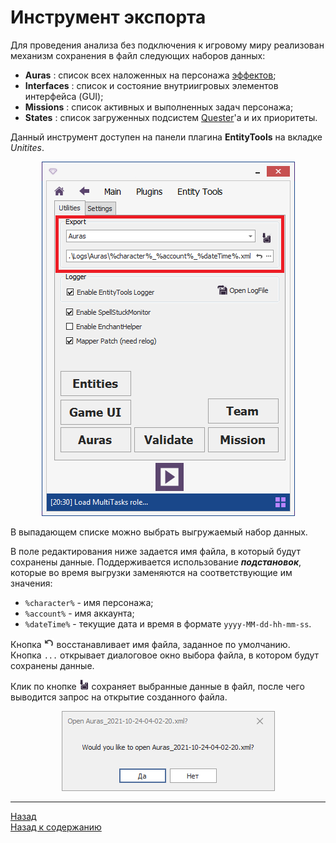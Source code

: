 # **Инструмент экспорта**

Для проведения анализа без подключения к игровому миру реализован механизм сохранения в файл следующих наборов данных:
- **Auras** : список всех наложенных на персонажа [эффектов](AuraViewer-RU.md#ref-Aura);
- **Interfaces** : список и состояние внутриигровых элементов интерфейса (GUI);
- **Missions** : список активных и выполненных задач персонажа;
- **States** : список загруженных подсистем [Quester](../General/Glossary-RU.md#ref-Quester)'a и их приоритеты.

Данный инструмент доступен на панели плагина **EntityTools** на вкладке *Unitites*.

<p align="center"><img src="img/Utilites/Export.png"></p>

В выпадающем списке можно выбрать выгружаемый набор данных.

В поле редактирования ниже задается имя файла, в который будут сохранены данные.
Поддерживается использование ***подстановок***, которые во время выгрузки заменяются на соответствующие им значения:
- ``%character%`` - имя персонажа;
- ``%account%`` - имя аккаунта;
- ``%dateTime%`` - текущие дата и время в формате ``yyyy-MM-dd-hh-mm-ss``.  

Кнопка ![](img/icons/miniUndo.png) восстанавливает имя файла, заданное по умолчанию.  
Кнопка ``...`` открывает диалоговое окно выбора файла, в котором будут сохранены данные. 

Клик по кнопке ![](img/icons/miniSave.png) сохраняет выбранные данные в файл, после чего выводится запрос на открытие созданного файла.

<p align="center"><img src="img/Utilites/Export-Request.png"></p>

---

<a href="javascript:history.back()">Назад</a>  
[Назад к содержанию](../index.md)